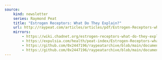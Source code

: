 ```yaml
---
source:
    kind: newsletter
    series: Raymond Peat
    title: "Estrogen Receptors: What Do They Explain?"
    url: http://raypeat.com/articles/articles/pdf/Estrogen-Receptors-what-do-they-explain.pdf
    mirrors:
        - https://wiki.chadnet.org/estrogen-receptors-what-do-they-explain.pdf
        - https://expulsia.com/health/peat-index/Estrogen-Receptors-what-do-they-explain.pdf
        - https://github.com/0x2447196/raypeatarchive/blob/main/documents/raypeat.com/Estrogen-Receptors-what-do-they-explain.pdf.md
        - https://github.com/0x2447196/raypeatarchive/blob/main/documents/newsletters/estrogen-receptors-what-do-they-explain.txt
---
```

